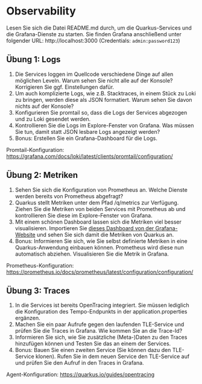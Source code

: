# Observability

Lesen Sie sich die Datei README.md durch, um die Quarkus-Services und die Grafana-Dienste zu starten. 
Sie finden Grafana anschließend unter folgender URL: http://localhost:3000 (Credentials: `admin:password123`)

## Übung 1: Logs

1. Die Services loggen im Quellcode verschiedene Dinge auf allen möglichen Leveln. Warum sehen Sie nicht alle auf der Konsole? Korrigieren Sie ggf. Einstellungen dafür.
2. Um auch komplizierte Logs, wie z.B. Stacktraces, in einem Stück zu Loki zu bringen, werden diese als JSON formatiert. Warum sehen Sie davon nichts auf der Konsole?
3. Konfigurieren Sie promtail so, dass die Logs der Services abgezogen und zu Loki gesendet werden.
4. Kontrollieren Sie die Logs im Explore-Fenster von Grafana. Was müssen Sie tun, damit statt JSON lesbare Logs angezeigt werden? 
5. Bonus: Erstellen Sie ein Grafana-Dashboard für die Logs.

Promtail-Konfiguration: https://grafana.com/docs/loki/latest/clients/promtail/configuration/

## Übung 2: Metriken

1. Sehen Sie sich die Konfiguration von Prometheus an. Welche Dienste werden bereits von Prometheus abgefragt?
2. Quarkus stellt Metriken unter dem Pfad /q/metrics zur Verfügung. Ziehen Sie die Metriken von beiden Services mit Prometheus ab und kontrollieren Sie diese im Explore-Fenster von Grafana.
3. Mit einem schönen Dashboard lassen sich die Metriken viel besser visualisieren. Importieren Sie [dieses Dashboard von der Grafana-Website](https://grafana.com/grafana/dashboards/14370-jvm-quarkus-micrometer-metrics/) und sehen Sie sich damit die Metriken von Quarkus an.
4. Bonus: Informieren Sie sich, wie Sie selbst definierte Metriken in eine Quarkus-Anwendung einbauen können. Prometheus wird diese nun automatisch abziehen. Visualisieren Sie die Metrik in Grafana.

Prometheus-Konfiguration: https://prometheus.io/docs/prometheus/latest/configuration/configuration/ 

## Übung 3: Traces

1. In die Services ist bereits OpenTracing integriert. Sie müssen lediglich die Konfiguration des Tempo-Endpunkts in der application.properties ergänzen. 
2. Machen Sie ein paar Aufrufe gegen den laufenden TLE-Service und prüfen Sie die Traces in Grafana. Wie kommen Sie an die Trace-Id?
3. Informieren Sie sich, wie Sie zusätzliche (Meta-)Daten zu den Traces hinzufügen können und Testen Sie das an einem der Services.
4. Bonus: Bauen Sie einen zweiten Service (Sie können dazu den TLE-Service klonen). Rufen Sie in dem neuen Service den TLE-Service auf und prüfen Sie den Aufruf in den Traces in Grafana. 

Agent-Konfiguration: https://quarkus.io/guides/opentracing
